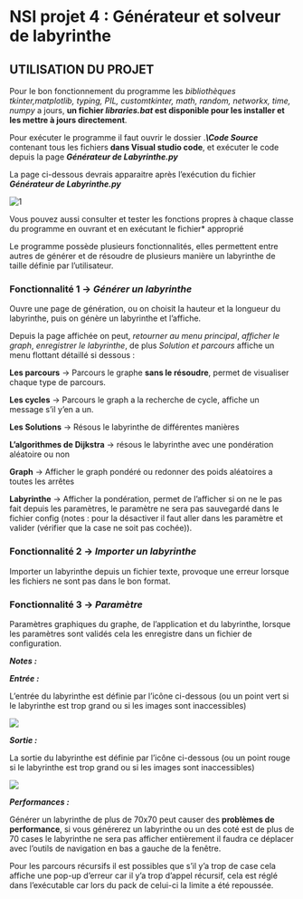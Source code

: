 ﻿# **NSI projet 4 : Générateur et solveur de labyrinthe**

## **UTILISATION DU PROJET**

Pour le bon fonctionnement du programme les *bibliothèques tkinter,matplotlib, typing, PIL, customtkinter, math, random, networkx, time, numpy* a jours, **un fichier *libraries.bat* est disponible pour les installer et les mettre à jours directement**.

Pour exécuter le programme il faut ouvrir le dossier .***\Code Source*** contenant tous les fichiers **dans Visual studio code**, et exécuter le code depuis la page ***Générateur de Labyrinthe.py***

La page ci-dessous devrais apparaitre après l’exécution du fichier ***Générateur de Labyrinthe.py***

![1](images/1.png)

Vous pouvez aussi consulter et tester les fonctions propres à chaque classe du programme en ouvrant et en exécutant le fichier* approprié

Le programme possède plusieurs fonctionnalités, elles permettent entre autres de générer et de résoudre de plusieurs manière un labyrinthe de taille définie par l’utilisateur.

### **Fonctionnalité 1** -> *Générer un labyrinthe*

Ouvre une page de génération, ou on choisit la hauteur et la longueur du labyrinthe, puis on génère un labyrinthe et l’affiche.

Depuis la page affichée on peut, *retourner au menu principal*, *afficher le graph*, *enregistrer le labyrinthe*, de plus *Solution et parcours* affiche un menu flottant détaillé si dessous :

**Les parcours** -> Parcours le graphe **sans le résoudre**, permet de visualiser chaque type de parcours.

**Les cycles** -> Parcours le graph a la recherche de cycle, affiche un message s’il y’en a un.

**Les Solutions** -> Résous le labyrinthe de différentes manières

**L’algorithmes de Dijkstra** -> résous le labyrinthe avec une pondération aléatoire ou non 

**Graph** -> Afficher le graph pondéré ou redonner des poids aléatoires a toutes les arrêtes 

**Labyrinthe** -> Afficher la pondération, permet de l’afficher si on ne le pas fait depuis les paramètres, le paramètre ne sera pas sauvegardé dans le fichier config (notes : pour la désactiver il faut aller dans les paramètre et valider (vérifier que la case ne soit pas cochée)).





### **Fonctionnalité 2** -> *Importer un labyrinthe* 

Importer un labyrinthe depuis un fichier texte, provoque une erreur lorsque les fichiers ne sont pas dans le bon format.





### **Fonctionnalité 3** -> *Paramètre* 

Paramètres graphiques du graphe, de l’application et du labyrinthe, lorsque les paramètres sont validés cela les enregistre dans un fichier de configuration.


***Notes :***

***Entrée :***

L’entrée du labyrinthe est définie par l’icône ci-dessous (ou un point vert si le labyrinthe est trop grand ou si les images sont inaccessibles)

![](images/2.png)

***Sortie :***

La sortie du labyrinthe est définie par l’icône ci-dessous (ou un point rouge si le labyrinthe est trop grand ou si les images sont inaccessibles)

![](images/3.png)

***Performances :***

Générer un labyrinthe de plus de 70x70 peut causer des **problèmes de performance**, si vous générerez un labyrinthe ou un des coté est de plus de 70 cases le labyrinthe ne sera pas afficher entièrement il faudra ce déplacer avec l’outils de navigation en bas a gauche de la fenêtre.

Pour les parcours récursifs il est possibles que s’il y’a trop de case cela affiche une pop-up d’erreur car il y’a trop d’appel récursif, cela est réglé dans l’exécutable car lors du pack de celui-ci la limite a été repoussée.


